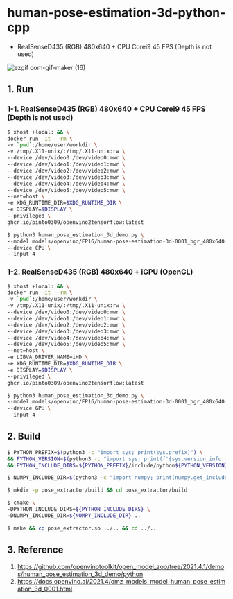 # human-pose-estimation-3d-python-cpp

- RealSenseD435 (RGB) 480x640 + CPU Corei9 45 FPS (Depth is not used)

![ezgif com-gif-maker (16)](https://user-images.githubusercontent.com/33194443/139964887-97c322ed-acfd-436d-b2a6-f9ae1364704a.gif)

## 1. Run
### 1-1. RealSenseD435 (RGB) 480x640 + CPU Corei9 45 FPS (Depth is not used)
```bash
$ xhost +local: && \
docker run -it --rm \
-v `pwd`:/home/user/workdir \
-v /tmp/.X11-unix/:/tmp/.X11-unix:rw \
--device /dev/video0:/dev/video0:mwr \
--device /dev/video1:/dev/video1:mwr \
--device /dev/video2:/dev/video2:mwr \
--device /dev/video3:/dev/video3:mwr \
--device /dev/video4:/dev/video4:mwr \
--device /dev/video5:/dev/video5:mwr \
--net=host \
-e XDG_RUNTIME_DIR=$XDG_RUNTIME_DIR \
-e DISPLAY=$DISPLAY \
--privileged \
ghcr.io/pinto0309/openvino2tensorflow:latest
```
```bash
$ python3 human_pose_estimation_3d_demo.py \
--model models/openvino/FP16/human-pose-estimation-3d-0001_bgr_480x640.xml \
--device CPU \
--input 4
```
### 1-2. RealSenseD435 (RGB) 480x640 + iGPU (OpenCL)
```bash
$ xhost +local: && \
docker run -it --rm \
-v `pwd`:/home/user/workdir \
-v /tmp/.X11-unix/:/tmp/.X11-unix:rw \
--device /dev/video0:/dev/video0:mwr \
--device /dev/video1:/dev/video1:mwr \
--device /dev/video2:/dev/video2:mwr \
--device /dev/video3:/dev/video3:mwr \
--device /dev/video4:/dev/video4:mwr \
--device /dev/video5:/dev/video5:mwr \
--net=host \
-e LIBVA_DRIVER_NAME=iHD \
-e XDG_RUNTIME_DIR=$XDG_RUNTIME_DIR \
-e DISPLAY=$DISPLAY \
--privileged \
ghcr.io/pinto0309/openvino2tensorflow:latest
```
```bash
$ python3 human_pose_estimation_3d_demo.py \
--model models/openvino/FP16/human-pose-estimation-3d-0001_bgr_480x640.xml \
--device GPU \
--input 4
```
## 2. Build
```bash
$ PYTHON_PREFIX=$(python3 -c "import sys; print(sys.prefix)") \
&& PYTHON_VERSION=$(python3 -c "import sys; print(f'{sys.version_info.major}.{sys.version_info.minor}')") \
&& PYTHON_INCLUDE_DIRS=${PYTHON_PREFIX}/include/python${PYTHON_VERSION}

$ NUMPY_INCLUDE_DIR=$(python3 -c "import numpy; print(numpy.get_include())")

$ mkdir -p pose_extractor/build && cd pose_extractor/build

$ cmake \
-DPYTHON_INCLUDE_DIRS=${PYTHON_INCLUDE_DIRS} \
-DNUMPY_INCLUDE_DIR=${NUMPY_INCLUDE_DIR} ..

$ make && cp pose_extractor.so ../.. && cd ../..
```

## 3. Reference
1. https://github.com/openvinotoolkit/open_model_zoo/tree/2021.4.1/demos/human_pose_estimation_3d_demo/python
2. https://docs.openvino.ai/2021.4/omz_models_model_human_pose_estimation_3d_0001.html
